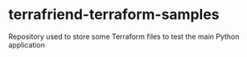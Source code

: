 # terrafriend-terraform-samples
Repository used to store some Terraform files to test the main Python application
